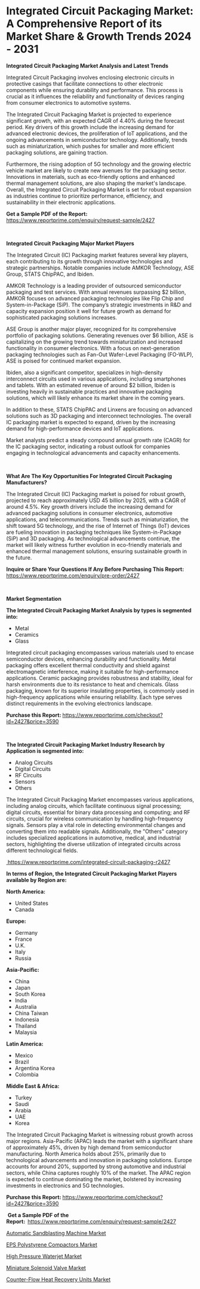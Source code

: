 <p><h1>Integrated Circuit Packaging Market: A Comprehensive Report of its Market Share & Growth Trends 2024 - 2031</h1></p><p><strong>Integrated Circuit Packaging Market Analysis and Latest Trends</strong></p>
<p><p>Integrated Circuit Packaging involves enclosing electronic circuits in protective casings that facilitate connections to other electronic components while ensuring durability and performance. This process is crucial as it influences the reliability and functionality of devices ranging from consumer electronics to automotive systems.</p><p>The Integrated Circuit Packaging Market is projected to experience significant growth, with an expected CAGR of 4.40% during the forecast period. Key drivers of this growth include the increasing demand for advanced electronic devices, the proliferation of IoT applications, and the ongoing advancements in semiconductor technology. Additionally, trends such as miniaturization, which pushes for smaller and more efficient packaging solutions, are gaining traction. </p><p>Furthermore, the rising adoption of 5G technology and the growing electric vehicle market are likely to create new avenues for the packaging sector. Innovations in materials, such as eco-friendly options and enhanced thermal management solutions, are also shaping the market's landscape. Overall, the Integrated Circuit Packaging Market is set for robust expansion as industries continue to prioritize performance, efficiency, and sustainability in their electronic applications.</p></p>
<p><strong>Get a Sample PDF of the Report:&nbsp;</strong> <a href="https://www.reportprime.com/enquiry/request-sample/2427">https://www.reportprime.com/enquiry/request-sample/2427</a></p>
<p>&nbsp;</p>
<p><strong>Integrated Circuit Packaging Major Market Players</strong></p>
<p><p>The Integrated Circuit (IC) Packaging market features several key players, each contributing to its growth through innovative technologies and strategic partnerships. Notable companies include AMKOR Technology, ASE Group, STATS ChipPAC, and Ibiden.</p><p>AMKOR Technology is a leading provider of outsourced semiconductor packaging and test services. With annual revenues surpassing $2 billion, AMKOR focuses on advanced packaging technologies like Flip Chip and System-in-Package (SiP). The company’s strategic investments in R&D and capacity expansion position it well for future growth as demand for sophisticated packaging solutions increases.</p><p>ASE Group is another major player, recognized for its comprehensive portfolio of packaging solutions. Generating revenues over $6 billion, ASE is capitalizing on the growing trend towards miniaturization and increased functionality in consumer electronics. With a focus on next-generation packaging technologies such as Fan-Out Wafer-Level Packaging (FO-WLP), ASE is poised for continued market expansion.</p><p>Ibiden, also a significant competitor, specializes in high-density interconnect circuits used in various applications, including smartphones and tablets. With an estimated revenue of around $2 billion, Ibiden is investing heavily in sustainable practices and innovative packaging solutions, which will likely enhance its market share in the coming years.</p><p>In addition to these, STATS ChipPAC and Linxens are focusing on advanced solutions such as 3D packaging and interconnect technologies. The overall IC packaging market is expected to expand, driven by the increasing demand for high-performance devices and IoT applications.</p><p>Market analysts predict a steady compound annual growth rate (CAGR) for the IC packaging sector, indicating a robust outlook for companies engaging in technological advancements and capacity enhancements.</p></p>
<p>&nbsp;</p>
<p><strong>What Are The Key Opportunities For Integrated Circuit Packaging Manufacturers?</strong></p>
<p><p>The Integrated Circuit (IC) Packaging market is poised for robust growth, projected to reach approximately USD 45 billion by 2025, with a CAGR of around 4.5%. Key growth drivers include the increasing demand for advanced packaging solutions in consumer electronics, automotive applications, and telecommunications. Trends such as miniaturization, the shift toward 5G technology, and the rise of Internet of Things (IoT) devices are fueling innovation in packaging techniques like System-in-Package (SiP) and 3D packaging. As technological advancements continue, the market will likely witness further evolution in eco-friendly materials and enhanced thermal management solutions, ensuring sustainable growth in the future.</p></p>
<p><strong>Inquire or Share Your Questions If Any Before Purchasing This Report:</strong> <a href="https://www.reportprime.com/enquiry/pre-order/2427">https://www.reportprime.com/enquiry/pre-order/2427</a></p>
<p>&nbsp;</p>
<p><strong>Market Segmentation</strong></p>
<p><strong>The Integrated Circuit Packaging Market Analysis by types is segmented into:</strong></p>
<p><ul><li>Metal</li><li>Ceramics</li><li>Glass</li></ul></p>
<p><p>Integrated circuit packaging encompasses various materials used to encase semiconductor devices, enhancing durability and functionality. Metal packaging offers excellent thermal conductivity and shield against electromagnetic interference, making it suitable for high-performance applications. Ceramic packaging provides robustness and stability, ideal for harsh environments due to its resistance to heat and chemicals. Glass packaging, known for its superior insulating properties, is commonly used in high-frequency applications while ensuring reliability. Each type serves distinct requirements in the evolving electronics landscape.</p></p>
<p><strong>Purchase this Report:&nbsp;</strong><a href="https://www.reportprime.com/checkout?id=2427&price=3590">https://www.reportprime.com/checkout?id=2427&price=3590</a></p>
<p>&nbsp;</p>
<p><strong>The Integrated Circuit Packaging Market Industry Research by Application is segmented into:</strong></p>
<p><ul><li>Analog Circuits</li><li>Digital Circuits</li><li>RF Circuits</li><li>Sensors</li><li>Others</li></ul></p>
<p><p>The Integrated Circuit Packaging Market encompasses various applications, including analog circuits, which facilitate continuous signal processing; digital circuits, essential for binary data processing and computing; and RF circuits, crucial for wireless communication by handling high-frequency signals. Sensors play a vital role in detecting environmental changes and converting them into readable signals. Additionally, the "Others" category includes specialized applications in automotive, medical, and industrial sectors, highlighting the diverse utilization of integrated circuits across different technological fields.</p></p>
<p><a href="https://www.reportprime.com/integrated-circuit-packaging-r2427">&nbsp;https://www.reportprime.com/integrated-circuit-packaging-r2427</a></p>
<p><strong>In terms of Region, the Integrated Circuit Packaging Market Players available by Region are:</strong></p>
<p>
    <p> <strong> North America: </strong>
        <ul>
            <li>United States</li>
            <li>Canada</li>
        </ul>
        </p> 
    <p> <strong> Europe: </strong>
        <ul>
            <li>Germany</li>
            <li>France</li>
            <li>U.K.</li>
            <li>Italy</li>
            <li>Russia</li>
        </ul>
        </p> 
    <p> <strong> Asia-Pacific: </strong>
        <ul>
            <li>China</li>
            <li>Japan</li>
            <li>South Korea</li>
            <li>India</li>
            <li>Australia</li>
            <li>China Taiwan</li>
            <li>Indonesia</li>
            <li>Thailand</li>
            <li>Malaysia</li>
        </ul>
        </p> 
    <p> <strong> Latin America: </strong>
        <ul>
            <li>Mexico</li>
            <li>Brazil</li>
            <li>Argentina Korea</li>
            <li>Colombia</li>
        </ul>
        </p> 
    <p> <strong> Middle East & Africa: </strong>
        <ul>
            <li>Turkey</li>
            <li>Saudi</li>
            <li>Arabia</li>
            <li>UAE</li>
            <li>Korea</li>
        </ul>
    </p>
    </p>
<p><p>The Integrated Circuit Packaging Market is witnessing robust growth across major regions. Asia-Pacific (APAC) leads the market with a significant share of approximately 45%, driven by high demand from semiconductor manufacturing. North America holds about 25%, primarily due to technological advancements and innovation in packaging solutions. Europe accounts for around 20%, supported by strong automotive and industrial sectors, while China captures roughly 10% of the market. The APAC region is expected to continue dominating the market, bolstered by increasing investments in electronics and 5G technologies.</p></p>
<p><strong>Purchase this Report: </strong><a href="https://www.reportprime.com/checkout?id=2427&price=3590">https://www.reportprime.com/checkout?id=2427&price=3590</a></p>
<p>&nbsp;<strong>Get a Sample PDF of the Report:&nbsp;&nbsp;</strong><a href="https://www.reportprime.com/enquiry/request-sample/2427">https://www.reportprime.com/enquiry/request-sample/2427</a></p>
<p><strong></strong></p>
<p><p><a href="https://www.linkedin.com/pulse/automatic-sandblasting-machine-market-trends-focusing-insight-wnxif?trackingId=lIMPbfTSSGO6Boc4s%2F1Qfg%3D%3D">Automatic Sandblasting Machine Market</a></p><p><a href="https://issuu.com/reportprime-2/docs/eps-polystyrene-compactors-market-s_185e0d6bb073b7">EPS Polystyrene Compactors Market</a></p><p><a href="https://www.linkedin.com/pulse/high-pressure-waterjet-market-global-insights-regional-analysis-wkrgf?trackingId=IT8L0zN2TJ2tu4EEY1NyeA%3D%3D">High Pressure Waterjet Market</a></p><p><a href="https://www.linkedin.com/pulse/how-regional-markets-adapting-miniature-solenoid-valve-market-wx9bf?trackingId=lWPcTUuGTDSsbk30TXAdlg%3D%3D">Miniature Solenoid Valve Market</a></p><p><a href="https://issuu.com/reportprime-2/docs/counter-flow-heat-recovery-units-ma_cd7fc873205980">Counter-Flow Heat Recovery Units Market</a></p></p>